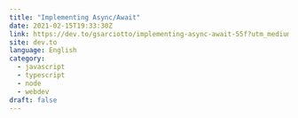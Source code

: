 ```yaml
---
title: "Implementing Async/Await"
date: 2021-02-15T19:33:30Z
link: https://dev.to/gsarciotto/implementing-async-await-55f?utm_medium=RSS&utm_source=news.12bit.vn
site: dev.to
language: English
category:
  - javascript
  - typescript
  - node
  - webdev
draft: false
---
```

